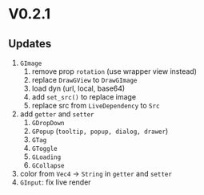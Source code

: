 # V0.2.1

## Updates

1. `GImage`
   1. remove prop `rotation` (use wrapper view instead)
   2. replace `DrawGView` to `DrawGImage`
   3. load dyn (url, local, base64)
   4. add `set_src()` to replace image
   5. replace src from `LiveDependency` to `Src`      
2. add `getter` and `setter`
   1. `GDropDown`
   2. `GPopup` (`tooltip, popup, dialog, drawer`)
   3. `GTag`
   4. `GToggle`
   5. `GLoading`
   6. `GCollapse`
3. color from `Vec4` -> `String` in `getter` and `setter`
4. `GInput`: fix live render
